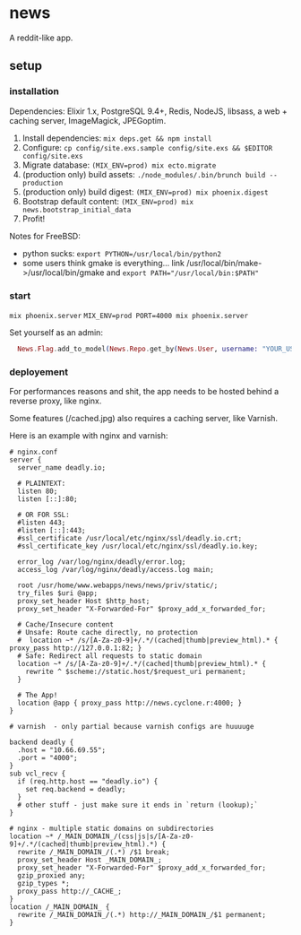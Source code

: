 # news

A reddit-like app.

## setup

### installation

Dependencies: Elixir 1.x, PostgreSQL 9.4+, Redis, NodeJS, libsass, a web + caching server, ImageMagick, JPEGoptim.

1. Install dependencies: `mix deps.get && npm install`
2. Configure: `cp config/site.exs.sample config/site.exs && $EDITOR config/site.exs`
3. Migrate database: `(MIX_ENV=prod) mix ecto.migrate`
4. (production only) build assets: `./node_modules/.bin/brunch build --production`
5. (production only) build digest: `(MIX_ENV=prod) mix phoenix.digest`
6. Bootstrap default content: `(MIX_ENV=prod) mix news.bootstrap_initial_data`
7. Profit!

Notes for FreeBSD:

* python sucks: `export PYTHON=/usr/local/bin/python2`
* some users think gmake is everything... link /usr/local/bin/make->/usr/local/bin/gmake and `export PATH="/usr/local/bin:$PATH"`

### start

`mix phoenix.server`
`MIX_ENV=prod PORT=4000 mix phoenix.server`

Set yourself as an admin:

```elixir
  News.Flag.add_to_model(News.Repo.get_by(News.User, username: "YOUR_USERNAME"), "admin")
```

### deployement

For performances reasons and shit, the app needs to be hosted behind a reverse proxy, like nginx.

Some features (/cached.jpg) also requires a caching server, like Varnish.

Here is an example with nginx and varnish:

```
# nginx.conf
server {
  server_name deadly.io;

  # PLAINTEXT:
  listen 80;
  listen [::]:80;

  # OR FOR SSL:
  #listen 443;
  #listen [::]:443;
  #ssl_certificate /usr/local/etc/nginx/ssl/deadly.io.crt;
  #ssl_certificate_key /usr/local/etc/nginx/ssl/deadly.io.key;

  error_log /var/log/nginx/deadly/error.log;
  access_log /var/log/nginx/deadly/access.log main;

  root /usr/home/www.webapps/news/news/priv/static/;
  try_files $uri @app;
  proxy_set_header Host $http_host;
  proxy_set_header "X-Forwarded-For" $proxy_add_x_forwarded_for;

  # Cache/Insecure content
  # Unsafe: Route cache directly, no protection
  #  location ~* /s/[A-Za-z0-9]+/.*/(cached|thumb|preview_html).* { proxy_pass http://127.0.0.1:82; }
  # Safe: Redirect all requests to static domain
  location ~* /s/[A-Za-z0-9]+/.*/(cached|thumb|preview_html).* {
    rewrite ^ $scheme://static.host/$request_uri permanent;
  }

  # The App!
  location @app { proxy_pass http://news.cyclone.r:4000; }
}
```

```
# varnish  - only partial because varnish configs are huuuuge

backend deadly {
  .host = "10.66.69.55";
  .port = "4000";
}
sub vcl_recv {
  if (req.http.host == "deadly.io") {
    set req.backend = deadly;
  }
  # other stuff - just make sure it ends in `return (lookup);`
}
```

```
# nginx - multiple static domains on subdirectories
location ~* /_MAIN_DOMAIN_/(css|js|s/[A-Za-z0-9]+/.*/(cached|thumb|preview_html).*) {
  rewrite /_MAIN_DOMAIN_/(.*) /$1 break;
  proxy_set_header Host _MAIN_DOMAIN_;
  proxy_set_header "X-Forwarded-For" $proxy_add_x_forwarded_for;
  gzip_proxied any;
  gzip_types *;
  proxy_pass http://_CACHE_;
}
location /_MAIN_DOMAIN_ {
  rewrite /_MAIN_DOMAIN_/(.*) http://_MAIN_DOMAIN_/$1 permanent;
}
```
